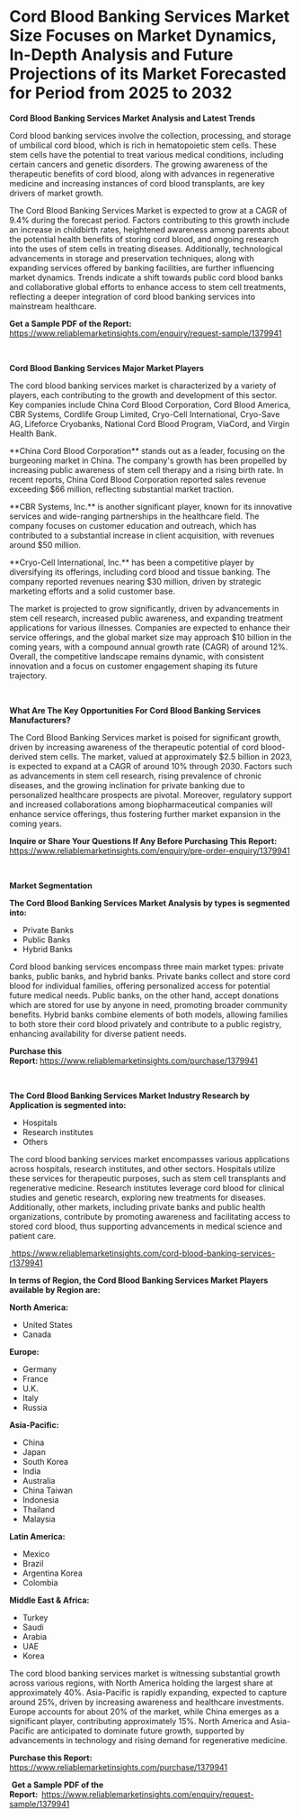 <p><h1>Cord Blood Banking Services Market Size Focuses on Market Dynamics, In-Depth Analysis and Future Projections of its Market Forecasted for Period from 2025 to 2032</h1></p><p><strong>Cord Blood Banking Services Market Analysis and Latest Trends</strong></p>
<p><p>Cord blood banking services involve the collection, processing, and storage of umbilical cord blood, which is rich in hematopoietic stem cells. These stem cells have the potential to treat various medical conditions, including certain cancers and genetic disorders. The growing awareness of the therapeutic benefits of cord blood, along with advances in regenerative medicine and increasing instances of cord blood transplants, are key drivers of market growth.</p><p>The Cord Blood Banking Services Market is expected to grow at a CAGR of 9.4% during the forecast period. Factors contributing to this growth include an increase in childbirth rates, heightened awareness among parents about the potential health benefits of storing cord blood, and ongoing research into the uses of stem cells in treating diseases. Additionally, technological advancements in storage and preservation techniques, along with expanding services offered by banking facilities, are further influencing market dynamics. Trends indicate a shift towards public cord blood banks and collaborative global efforts to enhance access to stem cell treatments, reflecting a deeper integration of cord blood banking services into mainstream healthcare.</p></p>
<p><strong>Get a Sample PDF of the Report:&nbsp;</strong> <a href="https://www.reliablemarketinsights.com/enquiry/request-sample/1379941?utm_campaign=3219&utm_medium=2&utm_source=Github&utm_content=ia&utm_term=12042025&utm_id=cord-blood-banking-services">https://www.reliablemarketinsights.com/enquiry/request-sample/1379941</a></p>
<p>&nbsp;</p>
<p><strong>Cord Blood Banking Services Major Market Players</strong></p>
<p><p>The cord blood banking services market is characterized by a variety of players, each contributing to the growth and development of this sector. Key companies include China Cord Blood Corporation, Cord Blood America, CBR Systems, Cordlife Group Limited, Cryo-Cell International, Cryo-Save AG, Lifeforce Cryobanks, National Cord Blood Program, ViaCord, and Virgin Health Bank.</p><p>**China Cord Blood Corporation** stands out as a leader, focusing on the burgeoning market in China. The company's growth has been propelled by increasing public awareness of stem cell therapy and a rising birth rate. In recent reports, China Cord Blood Corporation reported sales revenue exceeding $66 million, reflecting substantial market traction.</p><p>**CBR Systems, Inc.** is another significant player, known for its innovative services and wide-ranging partnerships in the healthcare field. The company focuses on customer education and outreach, which has contributed to a substantial increase in client acquisition, with revenues around $50 million.</p><p>**Cryo-Cell International, Inc.** has been a competitive player by diversifying its offerings, including cord blood and tissue banking. The company reported revenues nearing $30 million, driven by strategic marketing efforts and a solid customer base.</p><p>The market is projected to grow significantly, driven by advancements in stem cell research, increased public awareness, and expanding treatment applications for various illnesses. Companies are expected to enhance their service offerings, and the global market size may approach $10 billion in the coming years, with a compound annual growth rate (CAGR) of around 12%. Overall, the competitive landscape remains dynamic, with consistent innovation and a focus on customer engagement shaping its future trajectory.</p></p>
<p>&nbsp;</p>
<p><strong>What Are The Key Opportunities For Cord Blood Banking Services Manufacturers?</strong></p>
<p><p>The Cord Blood Banking Services market is poised for significant growth, driven by increasing awareness of the therapeutic potential of cord blood-derived stem cells. The market, valued at approximately $2.5 billion in 2023, is expected to expand at a CAGR of around 10% through 2030. Factors such as advancements in stem cell research, rising prevalence of chronic diseases, and the growing inclination for private banking due to personalized healthcare prospects are pivotal. Moreover, regulatory support and increased collaborations among biopharmaceutical companies will enhance service offerings, thus fostering further market expansion in the coming years.</p></p>
<p><strong>Inquire or Share Your Questions If Any Before Purchasing This Report:</strong> <a href="https://www.reliablemarketinsights.com/enquiry/pre-order-enquiry/1379941?utm_campaign=3219&utm_medium=2&utm_source=Github&utm_content=ia&utm_term=12042025&utm_id=cord-blood-banking-services">https://www.reliablemarketinsights.com/enquiry/pre-order-enquiry/1379941</a></p>
<p>&nbsp;</p>
<p><strong>Market Segmentation</strong></p>
<p><strong>The Cord Blood Banking Services Market Analysis by types is segmented into:</strong></p>
<p><ul><li>Private Banks</li><li>Public Banks</li><li>Hybrid Banks</li></ul></p>
<p><p>Cord blood banking services encompass three main market types: private banks, public banks, and hybrid banks. Private banks collect and store cord blood for individual families, offering personalized access for potential future medical needs. Public banks, on the other hand, accept donations which are stored for use by anyone in need, promoting broader community benefits. Hybrid banks combine elements of both models, allowing families to both store their cord blood privately and contribute to a public registry, enhancing availability for diverse patient needs.</p></p>
<p><strong>Purchase this Report:&nbsp;</strong><a href="https://www.reliablemarketinsights.com/purchase/1379941?utm_campaign=3219&utm_medium=2&utm_source=Github&utm_content=ia&utm_term=12042025&utm_id=cord-blood-banking-services">https://www.reliablemarketinsights.com/purchase/1379941</a></p>
<p>&nbsp;</p>
<p><strong>The Cord Blood Banking Services Market Industry Research by Application is segmented into:</strong></p>
<p><ul><li>Hospitals</li><li>Research institutes</li><li>Others</li></ul></p>
<p><p>The cord blood banking services market encompasses various applications across hospitals, research institutes, and other sectors. Hospitals utilize these services for therapeutic purposes, such as stem cell transplants and regenerative medicine. Research institutes leverage cord blood for clinical studies and genetic research, exploring new treatments for diseases. Additionally, other markets, including private banks and public health organizations, contribute by promoting awareness and facilitating access to stored cord blood, thus supporting advancements in medical science and patient care.</p></p>
<p><a href="https://www.reliablemarketinsights.com/cord-blood-banking-services-r1379941?utm_campaign=3219&utm_medium=2&utm_source=Github&utm_content=ia&utm_term=12042025&utm_id=cord-blood-banking-services">&nbsp;https://www.reliablemarketinsights.com/cord-blood-banking-services-r1379941</a></p>
<p><strong>In terms of Region, the Cord Blood Banking Services Market Players available by Region are:</strong></p>
<p>
    <p> <strong> North America: </strong>
        <ul>
            <li>United States</li>
            <li>Canada</li>
        </ul>
        </p> 
    <p> <strong> Europe: </strong>
        <ul>
            <li>Germany</li>
            <li>France</li>
            <li>U.K.</li>
            <li>Italy</li>
            <li>Russia</li>
        </ul>
        </p> 
    <p> <strong> Asia-Pacific: </strong>
        <ul>
            <li>China</li>
            <li>Japan</li>
            <li>South Korea</li>
            <li>India</li>
            <li>Australia</li>
            <li>China Taiwan</li>
            <li>Indonesia</li>
            <li>Thailand</li>
            <li>Malaysia</li>
        </ul>
        </p> 
    <p> <strong> Latin America: </strong>
        <ul>
            <li>Mexico</li>
            <li>Brazil</li>
            <li>Argentina Korea</li>
            <li>Colombia</li>
        </ul>
        </p> 
    <p> <strong> Middle East & Africa: </strong>
        <ul>
            <li>Turkey</li>
            <li>Saudi</li>
            <li>Arabia</li>
            <li>UAE</li>
            <li>Korea</li>
        </ul>
    </p>
    </p>
<p><p>The cord blood banking services market is witnessing substantial growth across various regions, with North America holding the largest share at approximately 40%. Asia-Pacific is rapidly expanding, expected to capture around 25%, driven by increasing awareness and healthcare investments. Europe accounts for about 20% of the market, while China emerges as a significant player, contributing approximately 15%. North America and Asia-Pacific are anticipated to dominate future growth, supported by advancements in technology and rising demand for regenerative medicine.</p></p>
<p><strong>Purchase this Report: </strong><a href="https://www.reliablemarketinsights.com/purchase/1379941?utm_campaign=3219&utm_medium=2&utm_source=Github&utm_content=ia&utm_term=12042025&utm_id=cord-blood-banking-services">https://www.reliablemarketinsights.com/purchase/1379941</a></p>
<p>&nbsp;<strong>Get a Sample PDF of the Report:&nbsp;&nbsp;</strong><a href="https://www.reliablemarketinsights.com/enquiry/request-sample/1379941?utm_campaign=3219&utm_medium=2&utm_source=Github&utm_content=ia&utm_term=12042025&utm_id=cord-blood-banking-services">https://www.reliablemarketinsights.com/enquiry/request-sample/1379941</a></p>
<p><strong></strong></p>
<p><p></p><p></p><p></p></p>